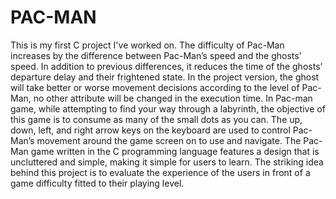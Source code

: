# PAC-MAN
This is my first C project I've worked on.
The difficulty of Pac-Man increases by the difference between Pac-Man’s speed and the ghosts’ speed. In addition to previous differences, it reduces the time of the ghosts’ departure delay and their frightened state. In the project version, the ghost will take better or worse movement decisions according to the level of Pac-Man, no other attribute will be changed in the execution time.
In Pac-man game, while attempting to find your way through a labyrinth, the objective of this game is to consume as many of the small dots as you can. The up, down, left, and right arrow keys on the keyboard are used to control Pac-Man’s movement around the game screen on to use and navigate.
The Pac-Man game written in the C programming language features a design that is uncluttered and simple, making it simple for users to learn. 
The striking idea behind this project is to evaluate the experience of the users in front of a game difficulty fitted to their playing level.
